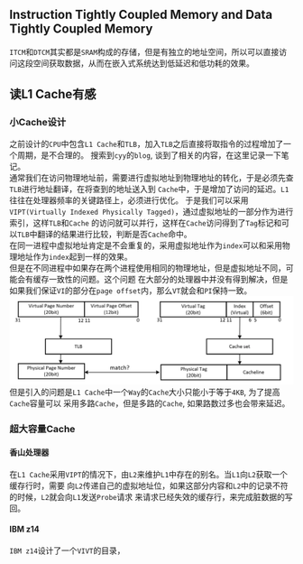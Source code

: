 ## lnstruction Tightly Coupled Memory and Data Tightly Coupled Memory
  `ITCM`和`DTCM`其实都是`SRAM`构成的存储，但是有独立的地址空间，所以可以直接访问这段空间获取数据，从而在嵌入式系统达到低延迟和低功耗的效果。
## 读L1 Cache有感
### 小Cache设计
  之前设计的`CPU`中包含`L1 Cache`和`TLB`，加入`TLB`之后直接将取指令的过程增加了一个周期，是不合理的。
搜索到`cyy`的`blog`, 谈到了相关的内容，在这里记录一下笔记。  
  通常我们在访问物理地址前，需要进行虚拟地址到物理地址的转化，于是必须先查`TLB`进行地址翻译，在将查到的地址送入到
`Cache`中，于是增加了访问的延迟。`L1`往往在处理器频率的关键路径上，必须进行优化。
  于是我们可以采用`VIPT(Virtually Indexed Physically Tagged)`，通过虚拟地址的一部分作为进行索引，这样`TLB`和`Cache`
的访问就可以并行，这样在`Cache`访问得到了`Tag`标记和可以`TLB`中翻译的结果进行比较，判断是否`Cache`命中。  
在同一进程中虚拟地址肯定是不会重复的，采用虚拟地址作为`index`可以和采用物理地址作为`index`起到一样的效果。  
但是在不同进程中如果存在两个进程使用相同的物理地址，但是虚拟地址不同，可能会有缓存一致性的问题。这个问题
在大部分的处理器中并没有得到解决，但是如果我们保证`VI`的部分在`page offset`内，那么`VT`就会和`PI`保持一致。
![](https://raw.githubusercontent.com/PorterLu/picgo/main/VIPT.webp)
  但是引入的问题是`L1 Cache`中一个`Way`的`Cache`大小只能小于等于`4KB`, 为了提高`Cache`容量可以
采用多路`Cache`，但是多路的`Cache`, 如果路数过多也会带来延迟。
### 超大容量Cache
#### 香山处理器
  在`L1 Cache`采用`VIPT`的情况下，由`L2`来维护`L1`中存在的别名。当`L1`向`L2`获取一个缓存行时，需要
向`L2`传递自己的虚拟地址位，如果这部分内容和`L2`中的记录不符的时候，`L2`就会向`L1`发送`Probe`请求
来请求已经失效的缓存行，来完成脏数据的写回。
#### IBM z14
  `IBM z14`设计了一个`VIVT`的目录，
